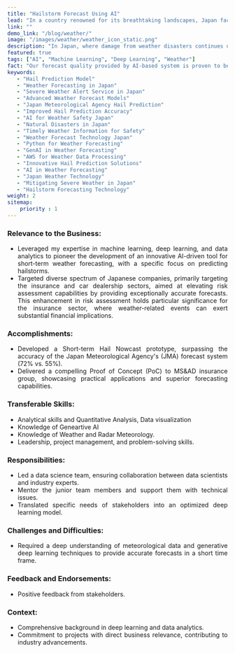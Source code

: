 ```yaml
---
title: "Hailstorm Forecast Using AI"
lead: "In a country renowned for its breathtaking landscapes, Japan faces the ever-present challenge of severe weather events that can cause widespread devastation. From typhoons and earthquakes to snowstorms and hail, these disasters can take a tragic toll on lives and infrastructure. Amidst this unpredictable climate, timely and accurate weather forecasting becomes crucial for public safety. In this blog post, we explore a groundbreaking hail prediction model that is setting new standards. With an impressive accuracy rate of 72%, this model not only outperforms the Japan Meteorological Agency’s existing system but also promises a future where better preparedness can reduce the impacts of nature’s fiercest forces."
link: ""
demo_link: "/blog/weather/"
image: "/images/weather/weather_icon_static.png"
description: "In Japan, where damage from weather disasters continues unabated, there is a need for weather information service providers to promptly notify the danger of unpredictable abnormal weather and encourage consumers to take swift avoidance actions. This project aimed to develop a system provide early detection for extreme weather. Our forecast quality provided by AI-based system is proven to be better than Japan Meteorological Agency(JMA)"
featured: true
tags: ["AI", "Machine Learning", "Deep Learning", "Weather"]
fact: "Our forecast quality provided by AI-based system is proven to be better than Japan Meteorological Agency(JMA)"
keywords:
   - "Hail Prediction Model"
   - "Weather Forecasting in Japan"
   - "Severe Weather Alert Service in Japan"
   - "Advanced Weather Forecast Models"
   - "Japan Meteorological Agency Hail Prediction"
   - "Improved Hail Prediction Accuracy"
   - "AI for Weather Safety Japan"
   - "Natural Disasters in Japan"
   - "Timely Weather Information for Safety"
   - "Weather Forecast Technology Japan"
   - "Python for Weather Forecasting"
   - "GenAI in Weather Forecasting"
   - "AWS for Weather Data Processing"
   - "Innovative Hail Prediction Solutions"
   - "AI in Weather Forecasting"
   - "Japan Weather Technology"
   - "Mitigating Severe Weather in Japan"
   - "Hailstorm Forecasting Technology"
weight: 2
sitemap: 
    priority : 1
---
```

<div style="text-align:justify">

### **Relevance to the Business:**
- Leveraged my expertise in machine learning, deep learning, and data analytics to pioneer the development of an innovative AI-driven tool for short-term weather forecasting, with a specific focus on predicting hailstorms. 
- Targeted diverse spectrum of Japanese companies, primarily targeting the insurance and car dealership sectors, aimed at elevating risk assessment capabilities by providing exceptionally accurate forecasts. This enhancement in risk assessment holds particular significance for the insurance sector, where weather-related events can exert substantial financial implications.

### **Accomplishments:**
- Developed a Short-term Hail Nowcast prototype, surpassing the accuracy of the Japan Meteorological Agency's (JMA) forecast system (72% vs. 55%).
- Delivered a compelling Proof of Concept (PoC) to MS&AD insurance group, showcasing practical applications and superior forecasting capabilities.

### **Transferable Skills:**
- Analytical skills and Quantitative Analysis, Data visualization
- Knowledge of Geneartive AI
- Knowledge of Weather and Radar Meteorology.
- Leadership, project management, and problem-solving skills.

### **Responsibilities:**
- Led a data science team, ensuring collaboration between data scientists and industry experts.
- Mentor the junior team members and support them with technical issues.
- Translated specific needs of stakeholders into an optimized deep learning model.

### **Challenges and Difficulties:**
- Required a deep understanding of meteorological data and generative deep learning techniques to provide accurate forecasts in a short time frame.

### **Feedback and Endorsements:**
- Positive feedback from stakeholders.

### **Context:** 
- Comprehensive background in deep learning and data analytics.
- Commitment to projects with direct business relevance, contributing to industry advancements.

</div>